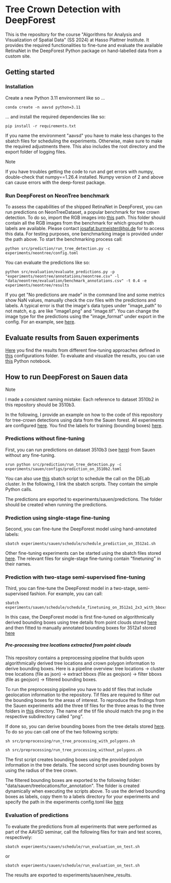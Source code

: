 # Tree Crown Detection with DeepForest

This is the repository for the course "Algorithms for Analysis and Visualization of Spatial Data" (SS 2024) at Hasso Plattner Institute. It provides the required functionalities to fine-tune and evaluate the available RetinaNet in the DeepForest Python package on hand-labelled data from a custom site.

## Getting started

### Installation

Create a new Python 3.11 environment like so ...
```
conda create -n aavsd python=3.11
```
... and install the required dependencies like so:
```
pip install -r requirements.txt
```

If you name the environment "aavsd" you have to make less changes to the sbatch files for scheduling the experiments. Otherwise, make sure to make the required adjustments there. This also includes the root directory and the export folder of logging files.

> [!NOTE]  
> If you have troubles getting the code to run and get errors with numpy, double-check that numpy==1.26.4 installed. Numpy version of 2 and above can cause errors with the deep-forest package.

### Run DeepForest on NeonTree benchmark

To assess the capabilities of the shipped RetinaNet in DeepForest, you can run predictions on NeonTreeDataset, a popular benchmark for tree crown detection. To do so, import the RGB images into [this](data/neontree/evaluation/RGB_with_annotations) path. This folder should contain all the RGB images from the benchmark for which ground truth labels are available. Please contact josafat.burmeister@hpi.de for to access this data. For testing purposes, one benchmarking image is provided under the path above. To start the benchmarking process call:
```
python src/prediction/run_tree_detection.py -c experiments/neontree/config.toml
```

You can evaluate the predictions like so:
```
python src/evaluation/evaluate_predictions.py -p "experiments/neontree/annotations/neontree.csv" -l "data/neontree/evaluation/benchmark_annotations.csv" -t 0.4 -e experiments/neontree/results
```

If you get "No predictions are made" in the command line and some metrics show NaN values, manually check the csv files with the predictions and labels. A typical error is that the image's data types under "image_path" to not match, e.g. are like "image1.png" and "image.tif". You can change the image type for the predictions using the "image_format" under export in the config. For an example, see [here](experiments/neontree/config.toml).

## Evaluate results from Sauen experiments

[Here](experiments/sauen/results) you find the results from different fine-tuning approaches defined in [this](experiments/sauen/configs) configurations folder. To evaluate and visualize the results, you can use [this](experiments/sauen/evaluation/evaluation.ipynb) Python notebook.

## How to run DeepForest on Sauen data

> [!NOTE]  
> I made a consistent naming mistake: Each reference to dataset 3510b2 in this repository should be 3510b3.

In the following, I provide an example on how to the code of this repository for tree-crown detections using data from the Sauen forest. All experiments are configured [here](experiments/sauen/configs). You find the labels for training (bounding boxes) [here](experiments/sauen/labels). 

### Predictions without fine-tuning

First, you can run predictions on dataset 3510b3 (see [here](experiments/sauen/labels/edited_annotations_120m_1140px_3510b2)) from Sauen without any fine-tuning.
```
srun python src/prediction/run_tree_detection.py -c experiments/sauen/configs/prediction_on_3510b2.toml
```

You can also use [this](experiments/sauen/schedule/schedule_prediction_on_3510b2.sh) sbatch script to schedule the call on the DELab cluster. In the following, I link the sbatch scripts. They contain the simple Python calls.

The predictions are exported to experiments/sauen/predictions. The folder should be created when running the predictions.

### Prediction using single-stage fine-tuning

Second, you can fine-tune the DeepForest model using hand-annotated labels:
```
sbatch experiments/sauen/schedule/schedule_prediction_on_3512a1.sh
```

Other fine-tuning experiments can be started using the sbatch files stored [here](experiments/sauen/schedule). The relevant files for single-stage fine-tuning contain "finetuning" in their names.

### Prediction with two-stage semi-supervised fine-tuning

Third, you can fine-tune the DeepForest model in a two-stage, semi-supervised fashion. For example, you can call:

```
sbatch experiments/sauen/schedule/schedule_finetuning_on_3512a1_2x3_with_bboxs_from_polygons.sh
```

In this case, the DeepForest model is first fine-tuned on algorithmically derived bounding boxes using tree details from point clouds stored [here](experiments/sauen/labels/computed_annotations_from_polygons_120m_1240px_3512a1_2x3) and then fitted to manually annotated bounding boxes for 3512a1 stored [here](experiments/sauen/labels/edited_annotations_120m_1240px_3512a1)

##### Pre-processing tree locations extracted from point clouds

This repository contains a preprocessing pipeline that builds upon algorithmically derived tree locations and crown polygon information to derive bounding boxes. Here is a pipeline overview: tree locations -> cluster tree locations (file as json) -> extract bboxs (file as geojson) -> filter bboxs (file as geojson) -> filtered bounding boxes.

To run the preprocessing pipeline you have to add tif files that include geolocation information to the repository. Tif files are required to filter out the bounding boxes for the areas of interest. To reproduce the findings from the Sauen experiments add the three tif files for the three areas to the three folders in [this](data/sauen/tiles) directory. The name of the tif file should match the png in the respective subdirectory called "png".

If done so, you can derive bounding boxes from the tree details stored [here](data/sauen/treelocations). To do so you can call one of the two following scripts:

```
sh src/preprocessing/run_tree_processing_with_polygons.sh
```
```
sh src/preprocessing/run_tree_processing_without_polygons.sh
```
The first script creates bounding boxes using the provided polyon information in the tree details. The second script uses bounding boxes by using the radius of the tree crown.

The filtered bounding boxes are exported to the following folder: "data/sauen/treelocations/for_annotation". The folder is created dynamically when executing the scripts above. To use the derived bounding boxes as labels, copy them to a labels directory for your experiments and specify the path in the experiments config.toml like [here](experiments/sauen/configs/semisupervised_finetuning_with_bboxs_from_polygons.toml)

### Evaluation of predictions

To evaluate the predictions from all experiments that were performed as part of the AAVSD seminar, call the following files for train and test scores, respectively:
```
sbatch experiments/sauen/schedule/run_evaluation_on_test.sh
```
or
```
sbatch experiments/sauen/schedule/run_evaluation_on_test.sh
```
The results are exported to experiments/sauen/new_results.